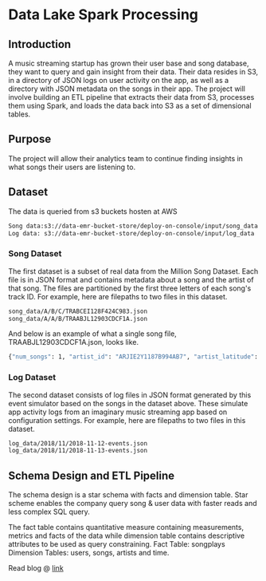 # Data Lake Spark Processing
## Introduction
A music streaming startup has grown their user base and song database, they want to query and gain insight from their data. Their data resides in S3, in a directory of JSON logs on user activity on the app, as well as a directory with JSON metadata on the songs in their app. The project will involve building an ETL pipeline that extracts their data from S3, processes them using Spark, and loads the data back into S3 as a set of dimensional tables.
## Purpose
The project will allow their analytics team to continue finding insights in what songs their users are listening to.
## Dataset
The data is queried from s3 buckets hosten at AWS

```bash
Song data:s3://data-emr-bucket-store/deploy-on-console/input/song_data
Log data: s3://data-emr-bucket-store/deploy-on-console/input/log_data
```
### Song Dataset
The first dataset is a subset of real data from the Million Song Dataset. Each file is in JSON format and contains metadata about a song and the artist of that song. The files are partitioned by the first three letters of each song's track ID. For example, here are filepaths to two files in this dataset.

```bash
song_data/A/B/C/TRABCEI128F424C983.json
song_data/A/A/B/TRAABJL12903CDCF1A.json
```
And below is an example of what a single song file, TRAABJL12903CDCF1A.json, looks like.

```bash
{"num_songs": 1, "artist_id": "ARJIE2Y1187B994AB7", "artist_latitude": null, "artist_longitude": null, "artist_location": "", "artist_name": "Line Renaud", "song_id": "SOUPIRU12A6D4FA1E1", "title": "Der Kleine Dompfaff", "duration": 152.92036, "year": 0}
```
### Log Dataset
The second dataset consists of log files in JSON format generated by this event simulator based on the songs in the dataset above. These simulate app activity logs from an imaginary music streaming app based on configuration settings. For example, here are filepaths to two files in this dataset.

```bash
log_data/2018/11/2018-11-12-events.json
log_data/2018/11/2018-11-13-events.json
```

## Schema Design and ETL Pipeline
The schema design is a star schema with facts and dimension table.
Star scheme enables the company query song & user data with faster reads and less complex SQL query. 

The fact table contains quantitative measure containing measurements, metrics and facts of the data while dimension table contains descriptive attributes to be used as query constraining.
Fact Table: songplays
Dimension Tables: users, songs, artists and time.

Read blog @ [link](https://ayotomiwasalau.com/posts/how-to-create-and-deploy?id=f8de8aa7-2e8c-46b5-a763-bad842c8d2f1)
